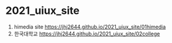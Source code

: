# 2021_uiux_site
1. himedia site https://jhj2644.github.io/2021_uiux_site/01himedia
1. 한국대학교 https://jhj2644.github.io/2021_uiux_site/02college
